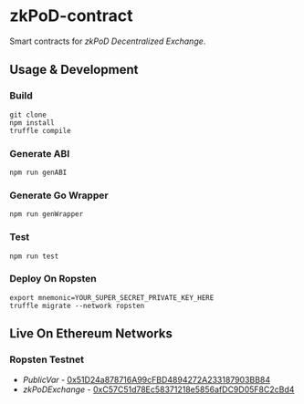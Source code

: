 # zkPoD-contract

Smart contracts for *zkPoD Decentralized Exchange*.

## Usage & Development

### Build

```
git clone
npm install
truffle compile
```

### Generate ABI

```
npm run genABI
```

### Generate Go Wrapper

```
npm run genWrapper
```

### Test

```
npm run test
```

### Deploy On Ropsten

```
export mnemonic=YOUR_SUPER_SECRET_PRIVATE_KEY_HERE
truffle migrate --network ropsten
```

## Live On Ethereum Networks

### Ropsten Testnet

- *PublicVar* - [0x51D24a878716A99cFBD4894272A233187903BB84](https://ropsten.etherscan.io/address/0x51D24a878716A99cFBD4894272A233187903BB84)
- *zkPoDExchange* - [0xC57C51d78Ec58371218e5856afDC9D05F8C2cBd4](https://ropsten.etherscan.io/address/0xC57C51d78Ec58371218e5856afDC9D05F8C2cBd4)

